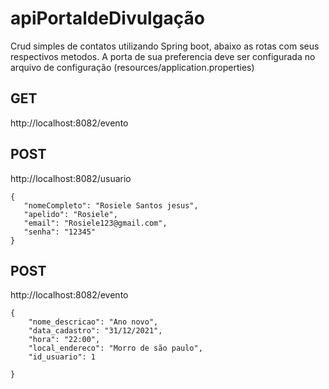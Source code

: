 # apiPortaldeDivulgação

Crud simples de contatos utilizando Spring boot, abaixo as rotas com seus respectivos metodos.
A porta de sua preferencia deve ser configurada no arquivo de configuração (resources/application.properties)



## GET
http://localhost:8082/evento

## POST 
http://localhost:8082/usuario

```
{
   "nomeCompleto": "Rosiele Santos jesus",
   "apelido": "Rosiele",
   "email": "Rosiele123@gmail.com",
   "senha": "12345"
}
```

## POST
http://localhost:8082/evento

```
{
    "nome_descricao": "Ano novo",
    "data_cadastro": "31/12/2021",
    "hora": "22:00",
    "local_endereco": "Morro de são paulo",
    "id_usuario": 1

}
```
